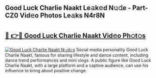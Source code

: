 ## Good Luck Charlie Naakt Le𝚊k𝚎d N𝚞𝚍e - Part-CZ0 Vid𝚎o Photos Le𝚊ks N4r8N

# <h2><a href="http://fb4yau.evod.top/?m=Good+Luck+Charlie+Naakt">🔗 👉🔴 Good Luck Charlie Naakt Vid𝚎o Ph𝚘t𝚘s</a></h2>

[![Good Luck Charlie Naakt N𝚞d𝚎s](https://i.imgur.com/8V9OHl7.gif)](http://fb4yau.evod.top/?m=Good+Luck+Charlie+Naakt)
Social media personality Good Luck Charlie Naakt, famous for sharing lifestyle and dance content, including dance trend performances and mini vlogs. A public figure like Good Luck Charlie Naakt, with a large platform and a captive audience, can use his influence to bring about positive change. 
